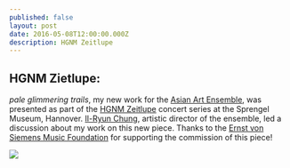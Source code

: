 ```yaml
---
published: false
layout: post
date: 2016-05-08T12:00:00.000Z
description: HGNM Zeitlupe
---
```

## HGNM Zietlupe:

_pale glimmering trails_, my new work for the [Asian Art Ensemble](http://www.asianart-ensemble.com/german/Startseite.html), was presented as part of the [HGNM Zeitlupe](https://www.facebook.com/events/1717527895127803/) concert series at the Sprengel Museum, Hannover.  [Il-Ryun Chung](http://www.ilryunchung.com/de/Anfang.html), artistic director of the ensemble, led a discussion about my work on this new piece.  Thanks to the [Ernst von Siemens Music Foundation](http://www.evs-musikstiftung.ch/en/index.html) for supporting the commission of this piece!

![](https://app.box.com/representation/file_version_102358638321/image_2048_jpg/1.jpg)
